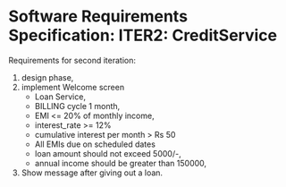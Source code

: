 # Software Requirements Specification: ITER2: CreditService

Requirements for second iteration:
1. design phase,
2. implement Welcome screen
    - Loan Service,
    - BILLING cycle 1 month,
    - EMI <= 20% of monthly income,
    - interest_rate >= 12%
    - cumulative interest per month > Rs 50
    - All EMIs due on scheduled dates
    - loan amount should not exceed 5000/-,
    - annual income should be greater than 150000,
3. Show message after giving out a loan.
